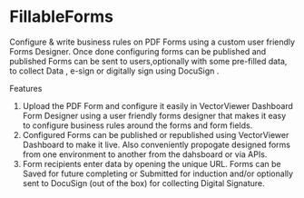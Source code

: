 # FillableForms
Configure &amp; write business rules on PDF Forms using a custom user friendly Forms Designer. Once done configuring forms can be published and published Forms can be sent to users,optionally with some pre-filled data, to collect Data , e-sign or digitally sign using DocuSign .

Features
1) Upload the PDF Form and configure it easily in VectorViewer Dashboard Form Designer using a user friendly forms designer that makes it easy to configure business rules around the forms and form fields.
2) Configured Forms can be published or republished using VectorViewer Dashboard to make it live. Also conveniently propogate designed forms from one environment to another from the dahsboard or via APIs.
3) Form recipients enter data by opening the unique URL. Forms can be Saved for future completing or Submitted for induction and/or optionally sent to DocuSign (out of the box) for collecting Digital Signature.


